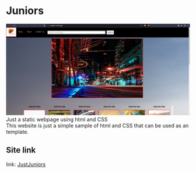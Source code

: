 # Juniors
![Just Junior](/justjunior.png)
Just a static webpage using html and CSS  
This website is just a simple sample of html and CSS that can be used as an template.

## Site link
link: [JustJuniors](https://justjunior.netlify.app/)
